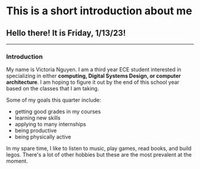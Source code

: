 # This is a short introduction about me
## Hello there! It is Friday, 1/13/23!
---
### Introduction
My name is Victoria Nguyen. I am a third year ECE student
interested in specializing in either **computing, Digital Systems Design, or computer architecture**. I am hoping to figure it out by the end of this school year based on the classes that I am taking.

Some of my goals this quarter include:
- getting good grades in my courses
- learning new skills
- applying to many internships
- being productive
- being physically active

In my spare time, I like to listen to music, play games, read books, and build legos. There's a lot of other hobbies but these are the most prevalent at the moment.


